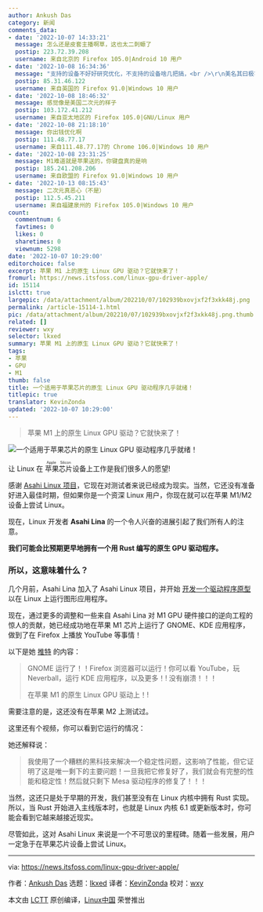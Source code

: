```yaml
---
author: Ankush Das
category: 新闻
comments_data:
- date: '2022-10-07 14:33:21'
  message: 怎么还是皮套主播啊草，这也太二刺螈了
  postip: 223.72.39.208
  username: 来自北京的 Firefox 105.0|Android 10 用户
- date: '2022-10-08 16:34:36'
  message: "支持的设备不好好研究优化，不支持的设备啥几把搞，<br />\r\n美名其曰极客精神，实际上就是Linux 桌面起不来的病症。"
  postip: 85.31.46.122
  username: 来自英国的 Firefox 91.0|Windows 10 用户
- date: '2022-10-08 18:46:32'
  message: 感觉像是美国二次元的样子
  postip: 103.172.41.212
  username: 来自亚太地区的 Firefox 105.0|GNU/Linux 用户
- date: '2022-10-08 21:18:10'
  message: 你出钱优化啊
  postip: 111.48.77.17
  username: 来自111.48.77.17的 Chrome 106.0|Windows 10 用户
- date: '2022-10-08 23:31:25'
  message: M1难道就是苹果送的，你键盘真的是响
  postip: 185.241.208.206
  username: 来自欧盟的 Firefox 91.0|Windows 10 用户
- date: '2022-10-13 08:15:43'
  message: 二次元真恶心（不是）
  postip: 112.5.45.211
  username: 来自福建泉州的 Firefox 105.0|Windows 10 用户
count:
  commentnum: 6
  favtimes: 0
  likes: 0
  sharetimes: 0
  viewnum: 5298
date: '2022-10-07 10:29:00'
editorchoice: false
excerpt: 苹果 M1 上的原生 Linux GPU 驱动？它就快来了！
fromurl: https://news.itsfoss.com/linux-gpu-driver-apple/
id: 15114
islctt: true
largepic: /data/attachment/album/202210/07/102939bxovjxf2f3xkk48j.png
permalink: /article-15114-1.html
pic: /data/attachment/album/202210/07/102939bxovjxf2f3xkk48j.png.thumb.jpg
related: []
reviewer: wxy
selector: lkxed
summary: 苹果 M1 上的原生 Linux GPU 驱动？它就快来了！
tags:
- 苹果
- GPU
- M1
thumb: false
title: 一个适用于苹果芯片的原生 Linux GPU 驱动程序几乎就绪！
titlepic: true
translator: KevinZonda
updated: '2022-10-07 10:29:00'
---
```



> 
> 苹果 M1 上的原生 Linux GPU 驱动？它就快来了！
> 
> 
> 


![一个适用于苹果芯片的原生 Linux GPU 驱动程序几乎就绪！](/data/attachment/album/202210/07/102939bxovjxf2f3xkk48j.png)


让 Linux 在 <ruby> 苹果芯片 <rt>  Apple Silicon </rt></ruby> 设备上工作是我们很多人的愿望!


感谢 [Asahi Linux 项目](https://news.itsfoss.com/asahi-linux-announcement/)，它现在对测试者来说已经成为现实。当然，它还没有准备好进入最佳时期，但如果你是一个资深 Linux 用户，你现在就可以在苹果 M1/M2 设备上尝试 Linux。


现在，Linux 开发者 **Asahi Lina** 的一个令人兴奋的进展引起了我们所有人的注意。


**我们可能会比预期更早地拥有一个用 Rust 编写的原生 GPU 驱动程序。**


### 所以，这意味着什么？


几个月前，Asahi Lina 加入了 Asahi Linux 项目，并开始 [开发一个驱动程序原型](https://asahilinux.org/2022/07/july-2022-release/) 以在 Linux 上运行图形应用程序。


现在，通过更多的调整和一些来自 Asahi Lina 对 M1 GPU 硬件接口的逆向工程的惊人的贡献，她已经成功地在苹果 M1 芯片上运行了 GNOME、KDE 应用程序，做到了在 Firefox 上播放 YouTube 等事情！


以下是她 [推特](https://twitter.com/LinaAsahi/status/1575343067892051968) 的内容：



> 
> GNOME 运行了！！Firefox 浏览器可以运行！你可以看 YouTube，玩 Neverball，运行 KDE 应用程序，以及更多！! 没有崩溃！！！
> 
> 
> 在苹果 M1 的原生 Linux GPU 驱动上！!
> 
> 
> 


需要注意的是，这还没有在苹果 M2 上测试过。


这里还有个视频，你可以看到它运行的情况：






她还解释说：



> 
> 我使用了一个糟糕的黑科技来解决一个稳定性问题，这影响了性能，但它证明了这是唯一剩下的主要问题！一旦我把它修复好了，我们就会有完整的性能和稳定性！然后就只剩下 Mesa 驱动程序的修复了！！！
> 
> 
> 


当然，这还只是处于早期的开发，我们甚至没有在 Linux 内核中拥有 Rust 实现。所以，当 Rust 开始进入主线版本时，也就是 Linux 内核 6.1 或更新版本时，你可能会看到它越来越接近现实。


尽管如此，这对 Asahi Linux 来说是一个不可思议的里程碑。随着一些发展，用户一定急于在苹果芯片设备上尝试 Linux。




---


via: <https://news.itsfoss.com/linux-gpu-driver-apple/>


作者：[Ankush Das](https://news.itsfoss.com/author/ankush/) 选题：[lkxed](https://github.com/lkxed) 译者：[KevinZonda](https://github.com/KevinZonda) 校对：[wxy](https://github.com/wxy)


本文由 [LCTT](https://github.com/LCTT/TranslateProject) 原创编译，[Linux中国](https://linux.cn/) 荣誉推出